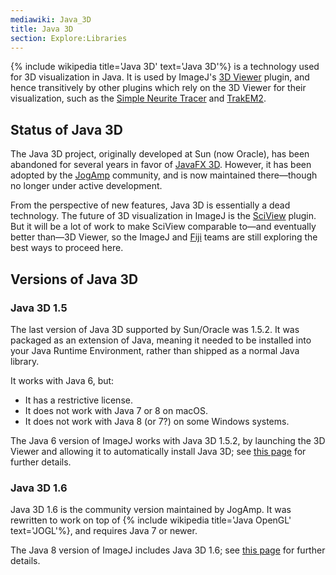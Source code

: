 ```yaml
---
mediawiki: Java_3D
title: Java 3D
section: Explore:Libraries
---
```


{% include wikipedia title='Java 3D' text='Java 3D'%} is a technology used for 3D visualization in Java. It is used by ImageJ's [3D Viewer](/plugins/3d-viewer) plugin, and hence transitively by other plugins which rely on the 3D Viewer for their visualization, such as the [Simple Neurite Tracer](/plugins/snt) and [TrakEM2](/plugins/trakem2).

## Status of Java 3D

The Java 3D project, originally developed at Sun (now Oracle), has been abandoned for several years in favor of [JavaFX 3D](https://docs.oracle.com/javase/8/javafx/graphics-tutorial/javafx-3d-graphics.htm). However, it has been adopted by the [JogAmp](https://jogamp.org/) community, and is now maintained there—though no longer under active development.

From the perspective of new features, Java 3D is essentially a dead technology. The future of 3D visualization in ImageJ is the [SciView](/plugins/sciview) plugin. But it will be a lot of work to make SciView comparable to—and eventually better than—3D Viewer, so the ImageJ and [Fiji](/software/fiji) teams are still exploring the best ways to proceed here.

## Versions of Java 3D

### Java 3D 1.5

The last version of Java 3D supported by Sun/Oracle was 1.5.2. It was packaged as an extension of Java, meaning it needed to be installed into your Java Runtime Environment, rather than shipped as a normal Java library.

It works with Java 6, but:

-   It has a restrictive license.
-   It does not work with Java 7 or 8 on macOS.
-   It does not work with Java 8 (or 7?) on some Windows systems.

The Java 6 version of ImageJ works with Java 3D 1.5.2, by launching the 3D Viewer and allowing it to automatically install Java 3D; see [this page](/news/2016-05-10-imagej-howto-java-8-java-6-java-3d) for further details.

### Java 3D 1.6

Java 3D 1.6 is the community version maintained by JogAmp. It was rewritten to work on top of {% include wikipedia title='Java OpenGL' text='JOGL'%}, and requires Java 7 or newer.

The Java 8 version of ImageJ includes Java 3D 1.6; see [this page](/news/2016-05-10-imagej-howto-java-8-java-6-java-3d) for further details.
